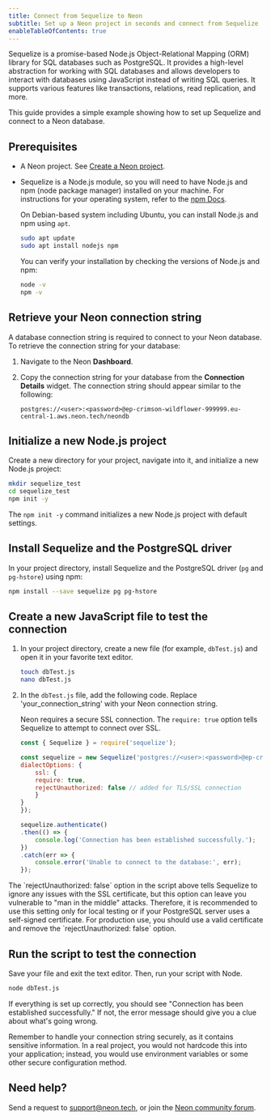 ```yaml
---
title: Connect from Sequelize to Neon
subtitle: Set up a Neon project in seconds and connect from Sequelize
enableTableOfContents: true
---
```


Sequelize is a promise-based Node.js Object-Relational Mapping (ORM) library for SQL databases such as PostgreSQL. It provides a high-level abstraction for working with SQL databases and allows developers to interact with databases using JavaScript instead of writing SQL queries. It supports various features like transactions, relations, read replication, and more.

This guide provides a simple example showing how to set up Sequelize and connect to a Neon database.

## Prerequisites

- A Neon project. See [Create a Neon project](../manage/projects#create-a-project).
- Sequelize is a Node.js module, so you will need to have Node.js and npm (node package manager) installed on your machine. For instructions for your operating system, refer to the [npm Docs](https://docs.npmjs.com/downloading-and-installing-node-js-and-npm).

  On Debian-based system including Ubuntu, you can install Node.js and npm using `apt`.

  ```bash
  sudo apt update
  sudo apt install nodejs npm
  ```

  You can verify your installation by checking the versions of Node.js and npm:

  ```bash
  node -v
  npm -v
  ```

## Retrieve your Neon connection string

A database connection string is required to connect to your Neon database. To retrieve the connection string for your database:

1. Navigate to the Neon **Dashboard**.
2. Copy the connection string for your database from the **Connection Details** widget. The connection string should appear similar to the following:

    ```text
    postgres://<user>:<password>@ep-crimson-wildflower-999999.eu-central-1.aws.neon.tech/neondb
    ```

## Initialize a new Node.js project

Create a new directory for your project, navigate into it, and initialize a new Node.js project:

```bash
mkdir sequelize_test
cd sequelize_test
npm init -y
```

The `npm init -y` command initializes a new Node.js project with default settings.

## Install Sequelize and the PostgreSQL driver

In your project directory, install Sequelize and the PostgreSQL driver (`pg` and `pg-hstore`) using npm:

```bash
npm install --save sequelize pg pg-hstore
```

## Create a new JavaScript file to test the connection

1. In your project directory, create a new file (for example, `dbTest.js`) and open it in your favorite text editor.

    ```bash
    touch dbTest.js
    nano dbTest.js
    ```

2. In the `dbTest.js` file, add the following code. Replace 'your_connection_string' with your Neon connection string.

    Neon requires a secure SSL connection. The `require: true` option tells Sequelize to attempt to connect over SSL.

    ```js
    const { Sequelize } = require('sequelize');

    const sequelize = new Sequelize('postgres://<user>:<password>@ep-crimson-wildflower-123456.eu-central-1.aws.neon.tech/neondb', {
    dialectOptions: {
        ssl: {
        require: true,
        rejectUnauthorized: false // added for TLS/SSL connection
        }
    }
    });

    sequelize.authenticate()
    .then(() => {
        console.log('Connection has been established successfully.');
    })
    .catch(err => {
        console.error('Unable to connect to the database:', err);
    });
    ```

<Admonition type="info">
The `rejectUnauthorized: false` option in the script above tells Sequelize to ignore any issues with the SSL certificate, but this option can leave you vulnerable to "man in the middle" attacks. Therefore, it is recommended to use this setting only for local testing or if your PostgreSQL server uses a self-signed certificate. For production use, you should use a valid certificate and remove the `rejectUnauthorized: false` option.
</Admonition>

## Run the script to test the connection

Save your file and exit the text editor. Then, run your script with Node.

```bash
node dbTest.js
```

If everything is set up correctly, you should see "Connection has been established successfully." If not, the error message should give you a clue about what's going wrong.

<Admonition type="important">
Remember to handle your connection string securely, as it contains sensitive information. In a real project, you would not hardcode this into your application; instead, you would use environment variables or some other secure configuration method.
</Admonition>

## Need help?

Send a request to [support@neon.tech](mailto:support@neon.tech), or join the [Neon community forum](https://community.neon.tech/).
